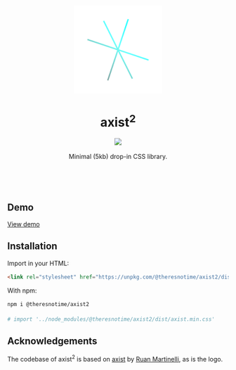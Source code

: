 <div align="center">
    <img src="./logo.png" width="200" height="200" />
    <h1>axist<sup>2</sup></h1>
    <p>
        <img src="https://github.com/ruanmartinelli/axist/workflows/build/badge.svg" />
    </p>
    <p>Minimal (5kb) drop-in CSS library.</p>
    <br>
    <br>
    <br>
</div>

## Demo

[View demo](https://theresnotime.github.io/axist2/)

## Installation

Import in your HTML:

```html
<link rel="stylesheet" href="https://unpkg.com/@theresnotime/axist2/dist/axist.min.css"/>
```

With npm:

```bash
npm i @theresnotime/axist2

# import '../node_modules/@theresnotime/axist2/dist/axist.min.css'
```

## Acknowledgements
The codebase of axist<sup>2</sup> is based on [axist](#) by [Ruan Martinelli](https://github.com/ruanmartinelli), as is
the logo.